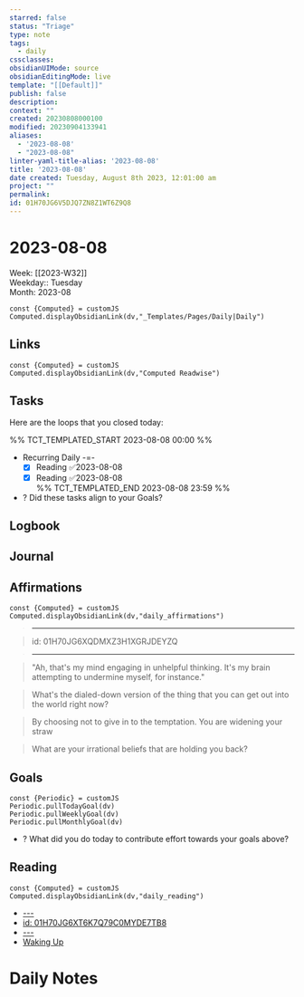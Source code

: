 ```yaml
---
starred: false
status: "Triage"
type: note
tags:
  - daily
cssclasses: 
obsidianUIMode: source
obsidianEditingMode: live
template: "[[Default]]"
publish: false
description: 
context: ""
created: 20230808000100
modified: 20230904133941
aliases:
  - '2023-08-08'
  - "2023-08-08"
linter-yaml-title-alias: '2023-08-08'
title: '2023-08-08'
date created: Tuesday, August 8th 2023, 12:01:00 am
project: ""
permalink: 
id: 01H70JG6V5DJQ7ZN8Z1WT6Z9Q8
---
```


# 2023-08-08

Week: [[2023-W32]]  
Weekday:: Tuesday  
Month: 2023-08

```dataviewjs
const {Computed} = customJS
Computed.displayObsidianLink(dv,"_Templates/Pages/Daily|Daily")
```

## Links

```dataviewjs
const {Computed} = customJS
Computed.displayObsidianLink(dv,"Computed Readwise")
```

## Tasks

Here are the loops that you closed today:

%% TCT_TEMPLATED_START 2023-08-08 00:00 %%
* Recurring Daily -=-
    - [x] Reading ✅2023-08-08
    - [x] Reading ✅2023-08-08  
%% TCT_TEMPLATED_END 2023-08-08 23:59 %%
* ? Did these tasks align to your Goals?

## Logbook

## Journal

## Affirmations

```dataviewjs
const {Computed} = customJS
Computed.displayObsidianLink(dv,"daily_affirmations")
```

> ---

> id: 01H70JG6XQDMXZ3H1XGRJDEYZQ

> ---

> "Ah, that's my mind engaging in unhelpful thinking. It's my brain attempting to undermine myself, for instance."

> What's the dialed-down version of the thing that you can get out into the world right now?

> By choosing not to give in to the temptation. You are widening your straw

> What are your irrational beliefs that are holding you back?

## Goals

```dataviewjs
const {Periodic} = customJS
Periodic.pullTodayGoal(dv)
Periodic.pullWeeklyGoal(dv)
Periodic.pullMonthlyGoal(dv)
```
* ? What did you do today to contribute effort towards your goals above?

## Reading

```dataviewjs
const {Computed} = customJS
Computed.displayObsidianLink(dv,"daily_reading")
```
* [---](undefined)
* [id: 01H70JG6XT6K7Q79C0MYDE7TB8](undefined)
* [---](undefined)
* [Waking Up]( https://read.readwise.io/read/01gjr2j724698ts9z7mbyxz63z)

# Daily Notes
